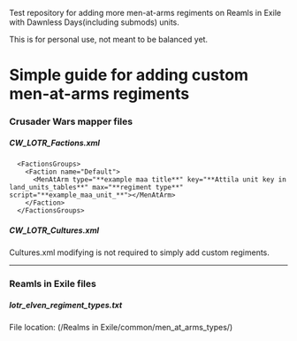 Test repository for adding more men-at-arms regiments on Reamls in Exile with Dawnless Days(including submods) units.

This is for personal use, not meant to be balanced yet.

Simple guide for adding custom men-at-arms regiments
====================================================
### Crusader Wars mapper files
##### CW_LOTR_Factions.xml
```
  <FactionsGroups>
    <Faction name="Default">
      <MenAtArm type="**example maa title**" key="**Attila unit key in land_units_tables**" max="**regiment type**" script="**example_maa_unit_**"></MenAtArm>
    </Faction>
  </FactionsGroups>
```
##### CW_LOTR_Cultures.xml
Cultures.xml modifying is not required to simply add custom regiments.

***
### Reamls in Exile files
##### lotr_elven_regiment_types.txt
File location: (/Realms in Exile/common/men_at_arms_types/)

